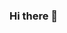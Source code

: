 ### Hi there 👋

<!--
**joseQuixchan/JoseQuixchan** is a ✨ _special_ ✨ repository because its `README.md` (this file) appears on your GitHub profile.

Analista y programador, motivado y orientado a los resultados, 
Sólido conjunto de habilidades organizativas y de comunicación orientada y combina como Ciberseguridad
Habilidades: SQL Server, Postgres, C# .NET CORE Entity Framework, creación de servicios API REST, Frontend, HTML, CSS, Javascript, Typescript, Git
-->
